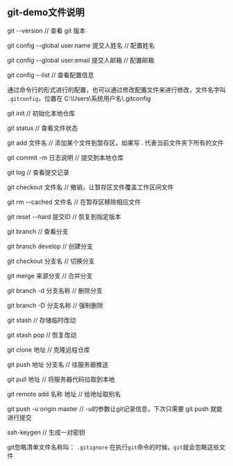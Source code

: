 ## git-demo文件说明

git --version  // 查看 git 版本

git config --global user.name 提交人姓名     // 配置姓名

git config --global user.email 提交人邮箱     // 配置邮箱

git config --list     // 查看配置信息

通过命令行的形式进行的配置，也可以通过修改配置文件来进行修改，文件名字叫 `.gitconfig`，位置在 C:\Users\系统用户名\\.gitconfig



git init 	// 初始化本地仓库

git status 	 //  查看文件状态

git add 文件名 	// 添加某个文件到暂存区，如果写 .  代表当前文件夹下所有的文件

git commit -m 日志说明     // 提交到本地仓库

git log     // 查看提交记录

git checkout 文件名     // 撤销，让暂存区文件覆盖工作区间文件

git rm --cached 文件名   	// 在暂存区移除相应文件

git reset --hard 提交ID  	// 恢复到指定版本

git branch       // 查看分支

git branch develop     // 创建分支

git checkout 分支名     // 切换分支

git merge 来源分支     // 合并分支

git branch -d 分支名称    // 删除分支

git branch -D 分支名称   // 强制删除

git stash   // 存储临时改动

git stash pop  // 恢复改动

git clone 地址     //  克隆远程仓库

git push 地址 分支名      // 往服务器推送

git pull 地址       // 将服务器代码拉取到本地

git remote add 名称 地址    //  给地址取别名

git push -u origin master      // -u的参数让git记录信息，下次只需要 git push 就能进行提交

ssh-keygen   // 生成一对密钥



git忽略清单文件名称叫： `.gitignore`     在执行`git`命令的时候，`git`就会忽略这些文件